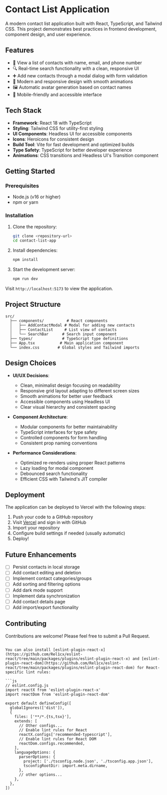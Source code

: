 # Contact List Application

A modern contact list application built with React, TypeScript, and Tailwind CSS. This project demonstrates best practices in frontend development, component design, and user experience.

## Features

- 👥 View a list of contacts with name, email, and phone number
- 🔍 Real-time search functionality with a clean, responsive UI
- ➕ Add new contacts through a modal dialog with form validation
- 🎨 Modern and responsive design with smooth animations
- 🖼️ Automatic avatar generation based on contact names
- 📱 Mobile-friendly and accessible interface

## Tech Stack

- **Framework**: React 18 with TypeScript
- **Styling**: Tailwind CSS for utility-first styling
- **UI Components**: Headless UI for accessible components
- **Icons**: Heroicons for consistent design
- **Build Tool**: Vite for fast development and optimized builds
- **Type Safety**: TypeScript for better developer experience
- **Animations**: CSS transitions and Headless UI's Transition component

## Getting Started

### Prerequisites

- Node.js (v16 or higher)
- npm or yarn

### Installation

1. Clone the repository:
   ```bash
   git clone <repository-url>
   cd contact-list-app
   ```

2. Install dependencies:
   ```bash
   npm install
   ```

3. Start the development server:
   ```bash
   npm run dev
   ```

Visit `http://localhost:5173` to view the application.

## Project Structure

```
src/
  ├── components/          # React components
  │   ├── AddContactModal # Modal for adding new contacts
  │   ├── ContactList     # List view of contacts
  │   └── SearchBar      # Search input component
  ├── types/             # TypeScript type definitions
  ├── App.tsx           # Main application component
  └── index.css        # Global styles and Tailwind imports
```

## Design Choices

- **UI/UX Decisions**:
  - Clean, minimalist design focusing on readability
  - Responsive grid layout adapting to different screen sizes
  - Smooth animations for better user feedback
  - Accessible components using Headless UI
  - Clear visual hierarchy and consistent spacing

- **Component Architecture**:
  - Modular components for better maintainability
  - TypeScript interfaces for type safety
  - Controlled components for form handling
  - Consistent prop naming conventions

- **Performance Considerations**:
  - Optimized re-renders using proper React patterns
  - Lazy loading for modal component
  - Debounced search functionality
  - Efficient CSS with Tailwind's JIT compiler

## Deployment

The application can be deployed to Vercel with the following steps:

1. Push your code to a GitHub repository
2. Visit [Vercel](https://vercel.com) and sign in with GitHub
3. Import your repository
4. Configure build settings if needed (usually automatic)
5. Deploy!

## Future Enhancements

- [ ] Persist contacts in local storage
- [ ] Add contact editing and deletion
- [ ] Implement contact categories/groups
- [ ] Add sorting and filtering options
- [ ] Add dark mode support
- [ ] Implement data synchronization
- [ ] Add contact details page
- [ ] Add import/export functionality

## Contributing

Contributions are welcome! Please feel free to submit a Pull Request.
```

You can also install [eslint-plugin-react-x](https://github.com/Rel1cx/eslint-react/tree/main/packages/plugins/eslint-plugin-react-x) and [eslint-plugin-react-dom](https://github.com/Rel1cx/eslint-react/tree/main/packages/plugins/eslint-plugin-react-dom) for React-specific lint rules:

```js
// eslint.config.js
import reactX from 'eslint-plugin-react-x'
import reactDom from 'eslint-plugin-react-dom'

export default defineConfig([
  globalIgnores(['dist']),
  {
    files: ['**/*.{ts,tsx}'],
    extends: [
      // Other configs...
      // Enable lint rules for React
      reactX.configs['recommended-typescript'],
      // Enable lint rules for React DOM
      reactDom.configs.recommended,
    ],
    languageOptions: {
      parserOptions: {
        project: ['./tsconfig.node.json', './tsconfig.app.json'],
        tsconfigRootDir: import.meta.dirname,
      },
      // other options...
    },
  },
])
```
